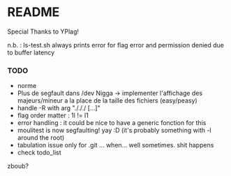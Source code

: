# README #

Special Thanks to YPlag!

n.b. :
ls-test.sh always prints error for flag error and permission denied due to buffer latency

### TODO ###

* norme
* Plus de segfault dans /dev Nigga -> implementer l'affichage des majeurs/mineur a la place de la taille des fichiers (easy/peasy)
* handle -R with arg "./././ [...]"
* flag order matter : 1l != l1
* error handling : it could be nice to have a generic fonction for this
* moulitest is now segfaulting! yay :D (it's probably something with -l around the root)
* tabulation issue only for .git ... when... well sometimes. shit happens
* check todo_list











zboub?